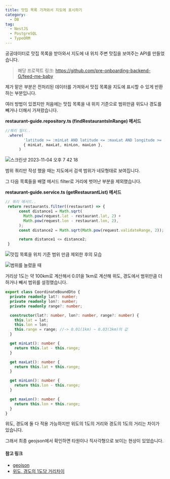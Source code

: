 ```yaml
---
title: 맛집 목록 가져와서 지도에 표시하기
category:
  - DB
tag:
  - NestJS
  - PostgreSQL
  - TypeORM
---
```


공공데이터로 맛집 목록을 받아와서 지도에 내 위치 주변 맛집을 보여주는 API를 만들었습니다.

> 해당 프로젝트 링크: <https://github.com/pre-onboarding-backend-G/feed-me-baby>

제가 맡은 부분은 전처리된 데이터를 가져와서 맛집 목록을 지도에 표시할 수 있게 반환하는 부분입니다.

여러 방법이 있겠지만 처음에는 맛집 목록을 내 위치 기준으로 범위만큼 위도나 경도를 빼거나 더해서 가져왔습니다.

**restaurant-guide.repository.ts (findRestaurantsInRange) 메서드**

```ts
//쿼리 빌더..
 .where(
        'latitude >= :minLat AND latitude <= :maxLat AND longitude >= :minLon AND longitude <= :maxLon',
        { minLat, maxLat, minLon, maxLon },
      )
```

![스크린샷 2023-11-04 오후 7 42 18](https://github.com/pre-onboarding-backend-G/feed-me-baby/assets/96982072/4b3ee3fd-3192-4a96-9840-5e36f6bfe09e)

범위 쿼리만 작성 했을 때는 지도에서 검색 범위가 네모형태로 보여집니다.

그 다음 목록들을 배열 메서드 filter로 거리에 벗어난 부분을 제외했습니다.

**restaurant-guide.service.ts (getRestaurantList) 메서드**

```ts
// 쿼리 메서드..
 return restaurants.filter((restaurant) => {
      const distance1 = Math.sqrt(
        Math.pow(request.lat - restaurant.lat, 2) +
        Math.pow(request.lon - restaurant.lon, 2),
      );
      const distance2 = Math.sqrt(Math.pow(request.validateRange, 2));

      return distance1 <= distance2;
 }
```

![맛집 목록을 위치 기준 범위 만큼 제외한 후의 모습](https://github.com/pre-onboarding-backend-G/feed-me-baby/assets/96982072/7a7b2d28-ee00-4cc9-90d6-10fea6766ac7)

![범위를 늘렸을 때](https://github.com/pre-onboarding-backend-G/feed-me-baby/assets/96982072/3dcf95de-6640-4f9b-9c3e-27b7652f9832)

거리상 1도는 약 100km로 계산해서 0.01을 1km로 계산해 위도, 경도에서 범위만큼 더하거나 빼서
범위를 설정했습니다.

```ts
export class CoordinateBoundDto {
  private readonly lat?: number;
  private readonly lon?: number;
  private readonly range?: number;

  constructor(lat?: number, lon?: number, range?: number) {
    this.lat = lat;
    this.lon = lon;
    this.range = range; //-> 0.01(1km) ~ 0.03(3km)의 값
  }

  get minLat(): number {
    return this.lat - this.range;
  }

  get maxLat(): number {
    return this.lat + this.range;
  }

  get minLon(): number {
    return this.lon - this.range;
  }

  get maxLon(): number {
    return this.lon + this.range;
  }
}
```

위도, 경도에 둘 다 적용 가능하지만 위도의 1도의 거리와 경도의 1도의 거리는 차이가 있습니다.

그래서 최종 geojson에서 확인하면 타원이나 직사각형으로 보이는 현상이 있었습니다.

#### 참고 링크

- [geojson](http://geojson.io/#map=2/0/20)
- [위도, 경도의 1도당 거리차이](https://m.cafe.daum.net/GPSGIS/Lrtt/1447)
